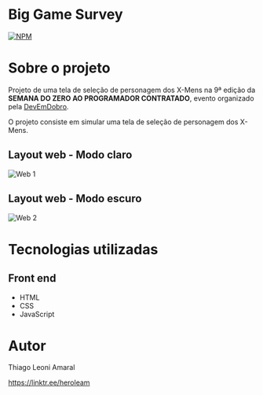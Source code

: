 # Big Game Survey 
[![NPM](https://img.shields.io/npm/l/react)](https://github.com/HeroLeam/szpc9-projeto-xmen/blob/main/LICENSE) 

# Sobre o projeto

Projeto de uma tela de seleção de personagem dos X-Mens na 9ª edição da **SEMANA DO ZERO AO PROGRAMADOR CONTRATADO**, evento organizado pela [DevEmDobro](https://devemdobro.com/ "Site do DevEmDobro").

O projeto consiste em simular uma tela de seleção de personagem dos X-Mens.

## Layout web - Modo claro
![Web 1]()
## Layout web - Modo escuro
![Web 2]()

# Tecnologias utilizadas
## Front end
- HTML
- CSS
- JavaScript

# Autor

Thiago Leoni Amaral

https://linktr.ee/heroleam
